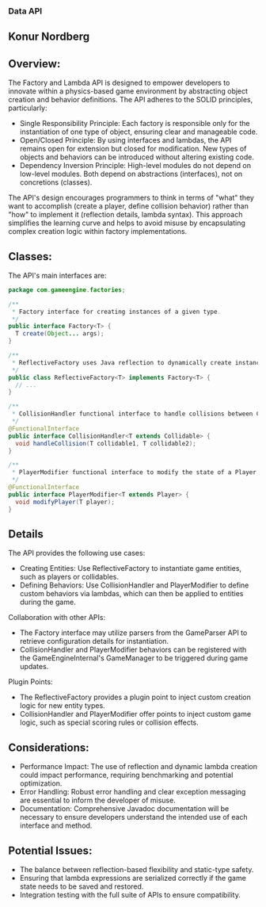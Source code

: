 ### Data API

## Konur Nordberg

## Overview:

The Factory and Lambda API is designed to empower developers to innovate within a physics-based game environment by abstracting object creation and behavior definitions. The API adheres to the SOLID principles, particularly:

* Single Responsibility Principle: Each factory is responsible only for the instantiation of 
one type of object, ensuring clear and manageable code.
* Open/Closed Principle: By using interfaces and lambdas, the API remains open for extension 
but closed for modification. New types of objects and behaviors can be introduced without 
altering existing code.
* Dependency Inversion Principle: High-level modules do not depend on low-level modules. 
Both depend on abstractions (interfaces), not on concretions (classes).

The API's design encourages programmers to think in terms of "what" they want to accomplish 
(create a player, define collision behavior) rather than "how" to implement it (reflection 
details, lambda syntax). This approach simplifies the learning curve and helps to avoid misuse
by encapsulating complex creation logic within factory implementations.



## Classes:

The API's main interfaces are:

```java
package com.gameengine.factories;

/**
 * Factory interface for creating instances of a given type.
 */
public interface Factory<T> {
  T create(Object... args);
}

/**
 * ReflectiveFactory uses Java reflection to dynamically create instances of classes.
 */
public class ReflectiveFactory<T> implements Factory<T> {
  // ...
}

/**
 * CollisionHandler functional interface to handle collisions between Collidable entities.
 */
@FunctionalInterface
public interface CollisionHandler<T extends Collidable> {
  void handleCollision(T collidable1, T collidable2);
}

/**
 * PlayerModifier functional interface to modify the state of a Player entity.
 */
@FunctionalInterface
public interface PlayerModifier<T extends Player> {
  void modifyPlayer(T player);
}

```


## Details

The API provides the following use cases:

* Creating Entities: Use ReflectiveFactory to instantiate game entities, such as players or 
collidables.
* Defining Behaviors: Use CollisionHandler and PlayerModifier to define custom behaviors 
via lambdas, which can then be applied to entities during the game.

Collaboration with other APIs:

* The Factory<T> interface may utilize parsers from the GameParser API to retrieve 
configuration details for instantiation.
* CollisionHandler and PlayerModifier behaviors can be registered with the GameEngineInternal's 
GameManager to be triggered during game updates.

Plugin Points:

* The ReflectiveFactory provides a plugin point to inject custom creation logic for new entity types.
* CollisionHandler and PlayerModifier offer points to inject custom game logic, such as special 
scoring rules or collision effects.

## Considerations:

* Performance Impact: The use of reflection and dynamic lambda creation could impact performance,
requiring benchmarking and potential optimization.
* Error Handling: Robust error handling and clear exception messaging are essential to inform 
the developer of misuse.
* Documentation: Comprehensive Javadoc documentation will be necessary to ensure developers 
understand the intended use of each interface and method.

## Potential Issues:

* The balance between reflection-based flexibility and static-type safety.
* Ensuring that lambda expressions are serialized correctly if the game state needs to be saved 
and restored.
* Integration testing with the full suite of APIs to ensure compatibility.